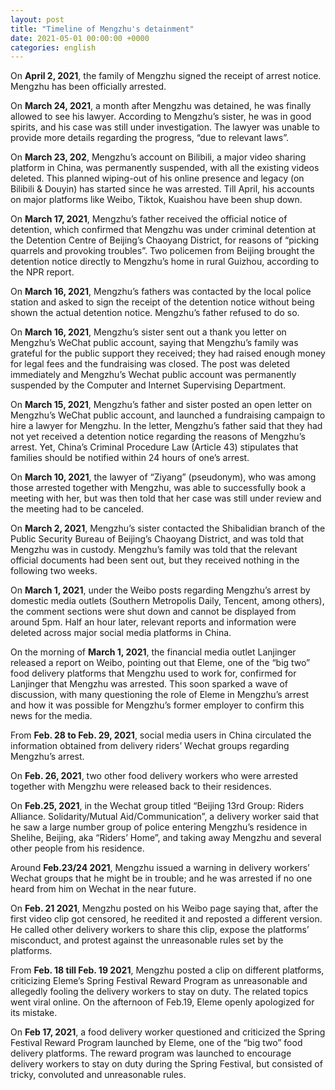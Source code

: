 ```yaml
---
layout: post
title: "Timeline of Mengzhu's detainment"
date: 2021-05-01 00:00:00 +0000
categories: english
---
```


On __April 2, 2021__, the family of Mengzhu signed the receipt of arrest notice. Mengzhu has been officially arrested.  

On __March 24, 2021__, a month after Mengzhu was detained, he was finally allowed to see his lawyer. According to Mengzhu’s sister, he was in good spirits, and his case was still under investigation. The lawyer was unable to provide more details regarding the progress, “due to relevant laws”. 

On __March 23, 202__, Mengzhu’s account on Bilibili, a major video sharing platform in China, was permanently suspended, with all the existing videos deleted. This planned wiping-out of his online presence and legacy (on Bilibili & Douyin) has started since he was arrested. Till April, his accounts on major platforms like Weibo, Tiktok, Kuaishou have been shup down. 

On __March 17, 2021__,  Mengzhu’s father received the official notice of detention, which confirmed that Mengzhu was under criminal detention at the Detention Centre of Beijing’s Chaoyang District, for reasons of “picking quarrels and provoking troubles”.  Two policemen from Beijing brought the detention notice directly to Mengzhu’s home in rural Guizhou, according to the NPR report. 

On __March 16, 2021__, Mengzhu’s fathers was contacted by the local police station and asked to sign the receipt of the detention notice without being shown the actual detention notice. Mengzhu’s father refused to do so.  

On __March 16, 2021__, Mengzhu’s sister sent out a thank you letter on Mengzhu’s WeChat public account, saying that Mengzhu’s family was grateful for the public support they received; they had raised enough money for legal fees and the fundraising was closed. The post was deleted immediately and Mengzhu’s Wechat public account was permanently suspended by the Computer and Internet Supervising Department.  

On __March 15, 2021__, Mengzhu’s father and sister posted an open letter on Mengzhu’s WeChat public account, and launched a fundraising campaign to hire a lawyer for Mengzhu. In the letter, Mengzhu’s father said that they had not yet received a detention notice regarding the reasons of Mengzhu’s arrest. Yet, China’s Criminal Procedure Law (Article 43) stipulates that families should be notified within 24 hours of one’s arrest. 

On __March 10, 2021__, the lawyer of  “Ziyang” (pseudonym), who was among those arrested together with Mengzhu, was able to successfully book a meeting with her, but was then told that her case was still under review and the meeting had to be canceled.

On __March 2, 2021__, Mengzhu’s sister contacted the Shibalidian branch of the Public Security Bureau of Beijing’s Chaoyang District, and was told that Mengzhu was in custody. Mengzhu’s family was told that the relevant official documents had been sent out, but they received nothing in the following two weeks. 

On __March 1, 2021__, under the Weibo posts regarding Mengzhu’s arrest by domestic media outlets (Southern Metropolis Daily, Tencent, among others), the comment sections were shut down and cannot be displayed from around 5pm. Half an hour later, relevant reports and information were deleted across major social media platforms in China. 

On the morning of __March 1, 2021__, the financial media outlet Lanjinger released a report on Weibo, pointing out that Eleme, one of the “big two” food delivery platforms that Mengzhu used to work for, confirmed for Lanjinger that Mengzhu was arrested. This soon sparked a wave of discussion, with many questioning the role of Eleme in Mengzhu’s arrest and how it was possible for Mengzhu’s former employer to confirm this news for the media. 

From __Feb. 28 to Feb. 29, 2021__, social media users in China circulated the information obtained from delivery riders’ Wechat groups regarding Mengzhu’s arrest.

On __Feb. 26, 2021__, two other food delivery workers who were arrested together with Mengzhu were released back to their residences.

On __Feb.25, 2021__,  in the Wechat group titled “Beijing 13rd Group: Riders Alliance. Solidarity/Mutual Aid/Communication”, a delivery worker said that he saw a large number group of police entering Mengzhu’s residence in Shelihe, Beijing, aka “Riders’ Home”, and taking away Mengzhu and several other people from his residence.

Around __Feb.23/24 2021__, Mengzhu issued a warning in delivery workers’ Wechat groups that he might be in trouble; and he was arrested if no one heard from him on Wechat in the near future.

On __Feb. 21 2021__,  Mengzhu posted on his Weibo page saying that, after the first video clip got censored, he reedited it and reposted a different version. He called other delivery workers to share this clip, expose the platforms’ misconduct, and protest against the unreasonable rules set by the platforms.

From __Feb. 18 till Feb. 19 2021__, Mengzhu posted a clip on different platforms, criticizing Eleme’s Spring Festival Reward Program as unreasonable and allegedly fooling the delivery workers to stay on duty. The related topics went viral online. On the afternoon of Feb.19, Eleme openly apologized for its mistake.    

On __Feb 17, 2021__, a food delivery worker questioned and criticized the Spring Festival Reward Program launched by Eleme, one of the “big two” food delivery platforms. The reward program was launched to encourage delivery workers to stay on duty during the Spring Festival, but consisted of tricky, convoluted and unreasonable rules. 
